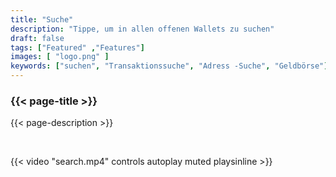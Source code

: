 ```yaml
---
title: "Suche"
description: "Tippe, um in allen offenen Wallets zu suchen"
draft: false
tags: ["Featured" ,"Features"]
images: [ "logo.png" ]
keywords: ["suchen", "Transaktionssuche", "Adress -Suche", "Geldbörse"]
---
```






### {{< page-title >}} 
{{< page-description >}} 

<br>



{{< video "search.mp4" controls  autoplay muted playsinline >}}